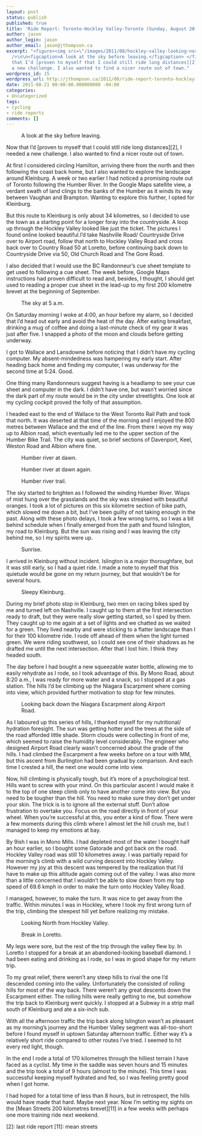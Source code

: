 ```yaml
---
layout: post
status: publish
published: true
title: 'Ride Report: Toronto-Hockley Valley-Toronto (Sunday, August 20, 2011)'
author: jason
author_login: jason
author_email: jason@jthompson.ca
excerpt: "<figure><img src=\"/images/2011/08/hockley-valley-looking-north.jpg\" alt=\"\"
  />\n\n<figcaption>A look at the sky before leaving.</figcaption> </figure> \nNow
  that I’d [proven to myself that I could still ride long distances][2], I needed
  a new challenge. I also wanted to find a nicer route out of town."
wordpress_id: 15
wordpress_url: http://jthompson.ca/2011/08/ride-report-toronto-hockley-valley-toronto
date: 2011-08-21 00:00:00.000000000 -04:00
categories:
- Uncategorized
tags:
- cycling
- ride reports
comments: []
---
```

<figure><img src="/images/2011/08/hockley-valley-looking-north.jpg" alt="" />

<figcaption>A look at the sky before leaving.</figcaption> </figure> 
Now that I’d [proven to myself that I could still ride long distances][2], I needed a new challenge. I also wanted to find a nicer route out of town.<a id="more"></a><a id="more-15"></a>



At first I considered circling Hamilton, arriving there from the north and then following the coast back home, but I also wanted to explore the landscape around Kleinburg. A week or two earlier I had noticed a promising route out of Toronto following the Humber River. In the Google Maps satellite view, a verdant swath of land clings to the banks of the Humber as it winds its way between Vaughan and Brampton. Wanting to explore this further, I opted for Kleinburg.



But this route to Kleinburg is only about 34 kilometres, so I decided to use the town as a starting point for a longer foray into the countryside. A loop up through the Hockley Valley looked like just the ticket. The pictures I found online looked beautiful.I’d take Nashville Road/ Countryside Drive over to Airport road, follow that north to Hockley Valley Road and cross back over to Country Road 50 at Loretto, before continuing back down to Countryside Drive via 50, Old Church Road and The Gore Road.



I also decided that I would use the BC Randonneur’s cue sheet template to get used to following a cue sheet. The week before, Google Maps instructions had proven difficult to read and, besides, I thought, I should get used to reading a proper cue sheet in the lead-up to my first 200 kilometre brevet at the beginning of September.<figure>



<img src="/images/2011/08/sky-before-dawn.jpg" alt="" />

<figcaption>The sky at 5 a.m.</figcaption> </figure> 
On Saturday morning I woke at 4:00, an hour before my alarm, so I decided that I’d head out early and avoid the heat of the day. After eating breakfast, drinking a mug of coffee and doing a last-minute check of my gear it was just after five. I snapped a photo of the moon and clouds before getting underway.



I got to Wallace and Lansdowne before noticing that I didn’t have my cycling computer. My absent-mindedness was hampering my early start. After heading back home and finding my computer, I was underway for the second time at 5:24. Good.



One thing many Randonneurs suggest having is a headlamp to see your cue sheet and computer in the dark. I didn’t have one, but wasn’t worried since the dark part of my route would be in the city under streetlights. One look at my cycling cockpit proved the folly of that assumption.



I headed east to the end of Wallace to the West Toronto Rail Path and took that north. It was deserted at that time of the morning and I enjoyed the 800 metres between Wallace and the end of the line. From there I wove my way up to Albion road, which eventually led me to the upper section of the Humber Bike Trail. The city was quiet, so brief sections of Davenport, Keel, Weston Road and Albion where fine.<figure>



<img src="/images/2011/08/humber-river-dawn.jpg" alt="" />

<figcaption>Humber river at dawn.</figcaption> </figure> <figure><img src="/images/2011/08/humber-river-dawn-2.jpg" alt="" />

<figcaption>Humber river at dawn again.</figcaption> </figure> <figure><img src="/images/2011/08/humber-river-trail.jpg" alt="" />

<figcaption>Humber river trail.</figcaption> </figure> 
The sky started to brighten as I followed the winding Humber River. Wisps of mist hung over the grasslands and the sky was streaked with beautiful oranges. I took a lot of pictures on this six kilometre section of bike path, which slowed me down a bit, but I’ve been guilty of not taking enough in the past. Along with these photo delays, I took a few wrong turns, so I was a bit behind schedule when I finally emerged from the path and found Islington, my road to Kleinburg. But the sun was rising and I was leaving the city behind me, so I my spirits were up.<figure>



<img src="/images/2011/08/the-sun-appears.jpg" alt="" />

<figcaption>Sunrise.</figcaption> </figure> 
I arrived in Kleinburg without incident. Islington is a major thoroughfare, but it was still early, so I had a quiet ride. I made a note to myself that this quietude would be gone on my return journey, but that wouldn’t be for several hours.<figure>



<img src="/images/2011/08/morning-in-kleinburg.jpg" alt="" />

<figcaption>Sleepy Kleinburg.</figcaption> </figure> 
During my brief photo stop in Kleinburg, two men on racing bikes sped by me and turned left on Nashville. I caught up to them at the first intersection ready to draft, but they were really slow getting started, so I sped by them. They caught up to me again at a set of lights and we chatted as we waited for a green. They lived nearby and were sticking to a flatter landscape than I for their 100 kilometre ride. I rode off ahead of them when the light turned green. We were riding southwest, so I could see one of their shadows as he drafted me until the next intersection. After that I lost him. I think they headed south.



The day before I had bought a new squeezable water bottle, allowing me to easily rehydrate as I rode, so I took advantage of this. By Mono Road, about 8:20 a.m., I was ready for more water and a snack, so I stopped at a gas station. The hills I’d be climbing up the Niagara Escarpment where coming into view, which provided further motivation to stop for few minutes.<figure>



<img src="/images/2011/08/look-back-down-escarpment.jpg" alt="" />

<figcaption>Looking back down the Niagara Escarpment along Airport Road.</figcaption> </figure> 
As I laboured up this series of hills, I thanked myself for my nutritional/ hydration foresight. The sun was getting hotter and the trees at the side of the road afforded little shade. Storm clouds were collecting in front of me, which seemed to raise the humidity level considerably. The engineer who designed Airport Road clearly wasn’t concerned about the grade of the hills. I had climbed the Escarpment a few weeks before on a tour with MM, but this ascent from Burlington had been gradual by comparison. And each time I crested a hill, the next one would come into view.



Now, hill climbing is physically tough, but it’s more of a psychological test. Hills want to screw with your mind. On this particular ascent I would make it to the top of one steep climb only to have another come into view. But you need to be tougher than the hill. You need to make sure they don’t get under your skin. The trick is is to ignore all the external stuff. Don’t allow frustration to overtake you. Focus on the road directly in front of your wheel. When you’re successful at this, you enter a kind of flow. There were a few moments during this climb where I almost let the hill crush me, but I managed to keep my emotions at bay.



By 9ish I was in Mono Mills. I had depleted most of the water I bought half an hour earlier, so I bought some Gatorade and got back on the road. Hockley Valley road was still 10 kilometres away. I was partially repaid for the morning’s climb with a wild curving descent into Hockley Valley. However my joy at this descent was tempered by the realization that I’d have to make up this altitude again coming out of the valley. I was also more than a little concerned that I wouldn’t be able to slow down from my top speed of 69.6 kmph in order to make the turn onto Hockley Valley Road.



I managed, however, to make the turn. It was nice to get away from the traffic. Within minutes I was in Hockley, where I took my first wrong turn of the trip, climbing the steepest hill yet before realizing my mistake.<figure>



<img src="/images/2011/08/hockley-valley-looking-north.jpg" alt="" />

<figcaption>Looking North from Hockley Valley.</figcaption> </figure> <figure><img src="/images/2011/08/nature-break-in-loretto.jpg" alt="" />

<figcaption>Break in Loretto.</figcaption> </figure> 
My legs were sore, but the rest of the trip through the valley flew by. In Loretto I stopped for a break at an abandoned-looking baseball diamond. I had been eating and drinking as I rode, so I was in good shape for my return trip.



To my great relief, there weren’t any steep hills to rival the one I’d descended coming into the valley. Unfortunately the consisted of rolling hills for most of the way back. There weren’t any great descents down the Escarpment either. The rolling hills were really getting to me, but somehow the trip back to Kleinburg went quickly. I stopped at a Subway in a strip mall south of Kleinburg and ate a six-inch sub.



With all the afternoon traffic the trip back along Islington wasn’t as pleasant as my morning’s journey and the Humber Valley segment was all-too-short before I found myself in uptown Saturday afternoon traffic. Either way it’s a relatively short ride compared to other routes I’ve tried. I seemed to hit every red light, though.



In the end I rode a total of 170 kilometres through the hilliest terrain I have faced as a cyclist. My time in the saddle was seven hours and 15 minutes and the trip took a total of 9 hours (almost to the minute). This time I was successful keeping myself hydrated and fed, so I was feeling pretty good when I got home.



I had hoped for a total time of less than 8 hours, but in retrospect, the hills would have made that hard. Maybe next year. Now I’m setting my sights on the [Mean Streets 200 kilometres brevet][11] in a few weeks with perhaps one more training ride next weekend.



[2]: last ride report
 [11]: mean streets


